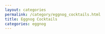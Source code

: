 ```yaml
---
layout: categories
permalink: /category/eggnog_cocktails.html
title: Eggnog Cocktails
categories: eggnog
---
```

